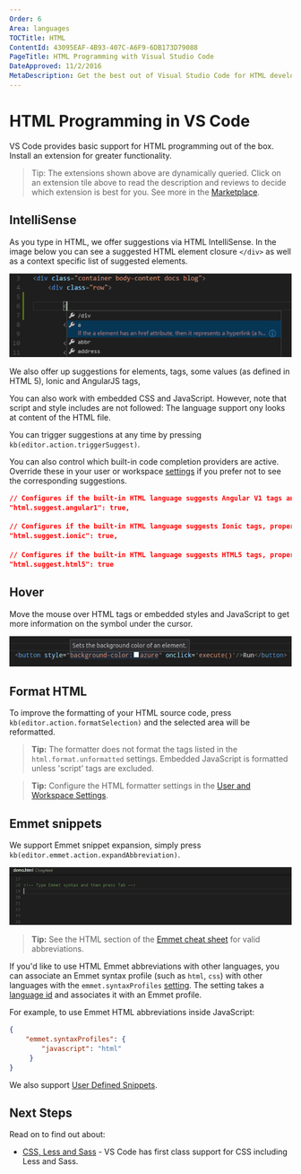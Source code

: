 ```yaml
---
Order: 6
Area: languages
TOCTitle: HTML
ContentId: 43095EAF-4B93-407C-A6F9-6DB173D79088
PageTitle: HTML Programming with Visual Studio Code
DateApproved: 11/2/2016
MetaDescription: Get the best out of Visual Studio Code for HTML development
---
```


# HTML Programming in VS Code

VS Code provides basic support for HTML programming out of the box. Install an extension for greater functionality. 

<div class="marketplace-extensions-html"></div>

> Tip: The extensions shown above are dynamically queried. Click on an extension tile above to read the description and reviews to decide which extension is best for you. See more in the [Marketplace](https://marketplace.visualstudio.com).

## IntelliSense

As you type in HTML, we offer suggestions via HTML IntelliSense.  In the image below you can see a suggested HTML element closure `</div>` as well as a context specific list of suggested elements.

![HTML IntelliSense](images/html/htmlintellisense.png)

We also offer up suggestions for elements, tags, some values (as defined in HTML 5), Ionic and AngularJS tags,

You can also work with embedded CSS and JavaScript. However, note that script and style includes are not followed: The language support ony looks at content of the HTML file.

You can trigger suggestions at any time by pressing `kb(editor.action.triggerSuggest)`.

You can also control which built-in code completion providers are active. Override these in your user or workspace [settings](/docs/customization/userandworkspace.md) if you prefer not to see the corresponding suggestions.

```json
// Configures if the built-in HTML language suggests Angular V1 tags and properties.
"html.suggest.angular1": true,

// Configures if the built-in HTML language suggests Ionic tags, properties and values.
"html.suggest.ionic": true,

// Configures if the built-in HTML language suggests HTML5 tags, properties and values.
"html.suggest.html5": true
```
## Hover

Move the mouse over HTML tags or embedded styles and JavaScript to get more information on the symbol under the cursor.

![HTML Hover](images/html/htmlhover.png)


## Format HTML

To improve the formatting of your HTML source code, press `kb(editor.action.formatSelection)` and the selected area will be reformatted.

>**Tip:** The formatter does not format the tags listed in the `html.format.unformatted` settings. Embedded JavaScript is formatted unless 'script' tags are excluded.

>**Tip:** Configure the HTML formatter settings in the [User and Workspace Settings](/docs/customization/userandworkspace.md). 

## Emmet snippets

We support Emmet snippet expansion, simply press `kb(editor.emmet.action.expandAbbreviation)`.

![Emmet HTML support built-in](images/html/emmetsnippet.gif)

>**Tip:** See the HTML section of the [Emmet cheat sheet](http://docs.emmet.io/cheat-sheet) for valid abbreviations.

If you'd like to use HTML Emmet abbreviations with other languages, you can associate an Emmet syntax profile (such as `html`, `css`) with other languages with the `emmet.syntaxProfiles` [setting](/docs/customization/userandworkspace.md). The setting takes a [language id](/docs/languages/overview.md#language-id) and associates it with an Emmet profile.

For example, to use Emmet HTML abbreviations inside JavaScript:

```json
{
    "emmet.syntaxProfiles": {
        "javascript": "html"
     }
}
```

We also support [User Defined Snippets](/docs/customization/userdefinedsnippets.md).

## Next Steps

Read on to find out about:

* [CSS, Less and Sass](/docs/languages/css.md) - VS Code has first class support for CSS including Less and Sass.


